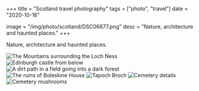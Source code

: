 +++
title = "Scotland travel photography"
tags = ["photo", "travel"]
date = "2020-10-16"

image = "/img/photo/scotland/DSC06677.png"
desc = "Nature, architecture and haunted places."
+++

Nature, architecture and haunted places.

![The Mountains surrounding the Loch Ness](/img/photo/scotland/DSC06677.png "The Mountains surrounding the Loch Ness")
![Edinburgh castle from below](/img/photo/scotland/DSC06418.png "Edinburgh castle from below")
![A dirt path in a field going into a dark forest](/img/photo/scotland/DSC06655.png "A dirt path in a field going into a dark forest")
![The ruins of Boleskine House](/img/photo/scotland/DSC06779.png "The ruins of Boleskine House")
![Tapoch Broch](/img/photo/scotland/DSC06608.png "Tapoch Broch")
![Cemetery details](/img/photo/scotland/DSC06561.png "Cemetery details")
![Cemetery mushrooms](/img/photo/scotland/DSC06861.png "Cemetery mushrooms")
